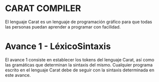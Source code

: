 # **CARAT COMPILER**
El lenguaje Carat es un lenguaje de programación gráfico para que todas las personas puedan aprender a programar con facilidad.

# Avance 1 - LéxicoSintaxis
El avance 1 consiste en establecer los tokens del lenguaje Carat, así como las gramáticas que determinan la sintaxis del mismo. Cualquier programa escrito en el lenguaje Carat debe de seguir con la sintaxis determinada en este avance. 
